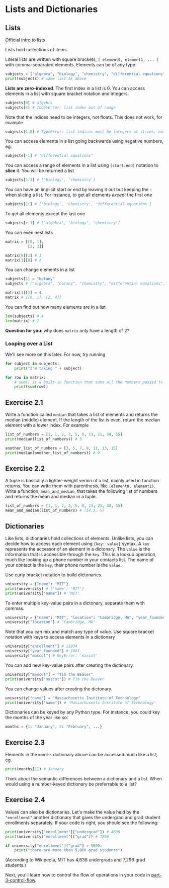 # Lists and Dictionaries

## Lists

[Official intro to lists](https://docs.python.org/3/tutorial/introduction.html#lists)

Lists hold collections of items.

Literal lists are written with square brackets, `[ element0, element1, ... ]` with comma-separated elements. Elements can be of any type.

```py
subjects = ["algebra", "biology", "chemistry", "differential equations"]
print(subjects) # same list as above
```

**Lists are zero-indexed**. The first index in a list is 0. You can access elements in a list with square bracket notation and integers.

```py
subjects[0] # algebra
subjects[4] # IndexError: list index out of range
```

Note that the indices need to be integers, not floats. This does not work, for example

```py
subjects[1.0] # TypeError: list indices must be integers or slices, not float
```

You can access elements in a list going backwards using negative numbers, eg.

```py
subjects[-1] # "differential equations"
```

You can access a range of elements in a list using `[start:end]` notation to **slice** it. You will be returned a list

```py
subjects[1:3] # ['biology', 'chemistry']
```

You can have an implicit start or end by leaving it out but keeping the `:` when slicing a list. For instance, to get all elements _except_ the first one

```py
subjects[1:] # ['biology', 'chemistry', 'differential equations']
```

To get all elements except the last one

```py
subjects[:-1] # ['algebra', 'biology', 'chemistry']
```

You can even nest lists

```py
matrix = [[0, 1],
          [2, 3]]

matrix[0][1] # 1
matrix[1][0] # 2
```

You can change elements in a list

```py
subjects[1] = "botany"
subjects # ["algebra", "botany", "chemistry", "differential equations"]

matrix[1][1] = 4
matrix # [[0, 1], [2, 4]]
```

You can find out how many elements are in a list

```py
len(subjects) # 4
len(matrix) # 2
```

**Question for you**: why does `matrix` only have a length of 2?

### Looping over a List

We'll see more on this later. For now, try running

```py
for subject in subjects:
    print("I'm taking " + subject)

for row in matrix:
    # sum() is a built-in function that sums all the numbers passed to it
    print(sum(row))
```

## Exercise 2.1

Write a function called `median` that takes a list of elements and returns the median (middle) element. If the length of the list is even, return the median element with a lower index. For example

```py
list_of_numbers = [1, 1, 2, 3, 5, 8, 13, 21, 34, 55]
print(median(list_of_numbers)) # 5

another_list_of_numbers = [3, 5, 7, 9, 11, 13, 15]
print(median(another_list_of_numbers)) # 9
```

## Exercise 2.2

A tuple is basically a lighter-weight verion of a list, mainly used in function returns. You can write them with parenthesis, like `(element0, element1)`. Write a function, `mean_and_median`, that takes the following list of numbers and returns the mean and median in a tuple.

```py
list_of_numbers = [1, 1, 2, 3, 5, 8, 13, 21, 34, 55]
mean_and_median(list_of_numbers) # (14.3, 5)
```

## Dictionaries

Like lists, dictionaries hold collections of elements. Unlike lists, you can decide how to access each element using `{key: value}` syntax. A `key` represents the accessor of an element in a dictonary. The `value` is the information that is accessible through the `key`. This is a lookup operation, much like looking up a phone number in your contacts list. The name of your contact is the `key`, their phone number is the `value`.

Use curly bracket notation to build dictonaries.

```py
university = {"name": "MIT"}
print(university) # {'name': 'MIT'}
print(university["name"]) # 'MIT'
```

To enter multiple key-value pairs in a dictonary, separate them with commas.

```py
university = {"name": "MIT", "location": "Cambridge, MA", "year_founded": 1861, "enrollment": 11934}
university["location"] # "Cambridge, MA"
```

Note that you can mix and match any type of value. Use square bracket notation with keys to access elements in a dictionary

```py
university["enrollment"] # 11934
university["year_founded"] # 1861
university["mascot"] # KeyError: 'mascot'
```

You can add new key-value pairs after creating the dictionary.

```py
university["mascot"] = "Tim the Beaver"
print(university["mascot"]) # Tim the Beaver
```

You can change values after creating the dictonary.

```py
university["name"] = "Massachusetts Institute of Technology"
print(university["name"]) # 'Massachusetts Institute of Technology'
```

Dictionaries can be keyed by any Python type. For instance, you could key the months of the year like so:

```py
months = {1: "January", 2: "February", ...}
```

## Exercise 2.3

Elements in the `months` dictionary above can be accessed much like a list, eg.

```py
print(months[1]) # January
```

Think about the semantic differences between a dictionary and a list. When would using a number-keyed dictionary be preferrable to a list?

## Exercise 2.4

Values can also be dictionaries. Let's make the value held by the `"enrollment"` another dictionary that gives the undergrad and grad student enrollments separately. If your code is right, you should see the following:

```py
print(university["enrollment"]["undergrad"]) # 4638
print(university["enrollment"]["grad"]) # 7296

if university["enrollment"]["grad"] > 5000:
    print("there are more than 5,000 grad students")
```

(According to Wikipedia, MIT has 4,638 undergrads and 7,296 grad students.)

Next, you'll learn how to control the flow of operations in your code in [part-3-control-flow](./part-3-control-flow.md).
